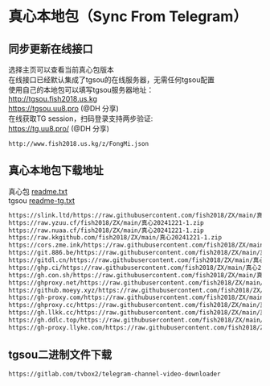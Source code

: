 # 真心本地包（Sync From Telegram）

## 同步更新在线接口
选择主页可以查看当前真心包版本  
在线接口已经默认集成了tgsou的在线服务器，无需任何tgsou配置  
使用自己的本地包可以填写tgsou服务器地址：  
http://tgsou.fish2018.us.kg  
https://tgsou.uu8.pro  (@DH 分享)  
在线获取TG session，扫码登录支持两步验证:  
https://tg.uu8.pro/ (@DH 分享)  

```
http://www.fish2018.us.kg/z/FongMi.json
```

## 真心本地包下载地址
真心包 [readme.txt](http://www.fish2018.us.kg/z/readme.txt)    
tgsou [readme-tg.txt](http://www.fish2018.us.kg/z/readme-tg.txt)  

```bash
https://slink.ltd/https://raw.githubusercontent.com/fish2018/ZX/main/真心20241221-1.zip
https://raw.yzuu.cf/fish2018/ZX/main/真心20241221-1.zip
https://raw.nuaa.cf/fish2018/ZX/main/真心20241221-1.zip
https://raw.kkgithub.com/fish2018/ZX/main/真心20241221-1.zip
https://cors.zme.ink/https://raw.githubusercontent.com/fish2018/ZX/main/真心20241221-1.zip
https://git.886.be/https://raw.githubusercontent.com/fish2018/ZX/main/真心20241221-1.zip
https://gitdl.cn/https://raw.githubusercontent.com/fish2018/ZX/main/真心20241221-1.zip
https://ghp.ci/https://raw.githubusercontent.com/fish2018/ZX/main/真心20241221-1.zip
https://gh.con.sh/https://raw.githubusercontent.com/fish2018/ZX/main/真心20241221-1.zip
https://ghproxy.net/https://raw.githubusercontent.com/fish2018/ZX/main/真心20241221-1.zip
https://github.moeyy.xyz/https://raw.githubusercontent.com/fish2018/ZX/main/真心20241221-1.zip
https://gh-proxy.com/https://raw.githubusercontent.com/fish2018/ZX/main/真心20241221-1.zip
https://ghproxy.cc/https://raw.githubusercontent.com/fish2018/ZX/main/真心20241221-1.zip
https://gh.llkk.cc/https://raw.githubusercontent.com/fish2018/ZX/main/真心20241221-1.zip
https://gh.ddlc.top/https://raw.githubusercontent.com/fish2018/ZX/main/真心20241221-1.zip
https://gh-proxy.llyke.com/https://raw.githubusercontent.com/fish2018/ZX/main/真心20241221-1.zip
```

## tgsou二进制文件下载
```
https://gitlab.com/tvbox2/telegram-channel-video-downloader
```
